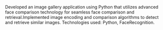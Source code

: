 Developed an image gallery application using Python that utilizes advanced face comparison technology for
seamless face comparison and retrieval.Implemented image encoding and comparison algorithms to detect and
retrieve similar images. Technologies used: Python, FaceRecognition.
